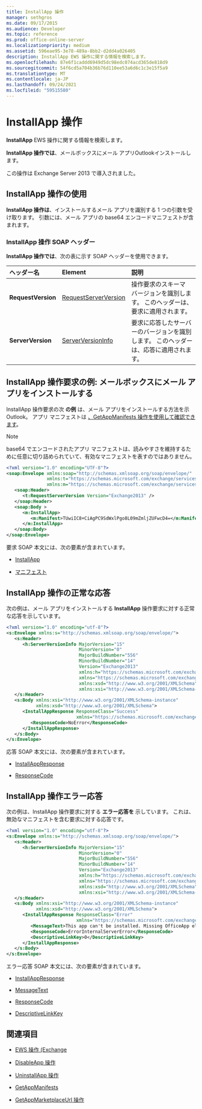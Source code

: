 ```yaml
---
title: InstallApp 操作
manager: sethgros
ms.date: 09/17/2015
ms.audience: Developer
ms.topic: reference
ms.prod: office-online-server
ms.localizationpriority: medium
ms.assetid: 596eae95-3e78-489a-8bb2-d2dd4a026405
description: InstallApp EWS 操作に関する情報を検索します。
ms.openlocfilehash: 87e6f1caddd6949d5dc98edc074acd365de818d9
ms.sourcegitcommit: 54f6cd5a704b36b76d110ee53a6d6c1c3e15f5a9
ms.translationtype: MT
ms.contentlocale: ja-JP
ms.lasthandoff: 09/24/2021
ms.locfileid: "59515580"
---
```

# <a name="installapp-operation"></a>InstallApp 操作

**InstallApp** EWS 操作に関する情報を検索します。 
  
**InstallApp 操作では**、メールボックスにメール アプリOutlookインストールします。 
  
この操作は Exchange Server 2013 で導入されました。
  
## <a name="using-the-installapp-operation"></a>InstallApp 操作の使用

**InstallApp 操作は**、インストールするメール アプリを識別する 1 つの引数を受け取ります。 引数には、メール アプリの base64 エンコードマニフェストが含まれます。 
  
### <a name="installapp-operation-soap-headers"></a>InstallApp 操作 SOAP ヘッダー

**InstallApp 操作では**、次の表に示す SOAP ヘッダーを使用できます。 
  
|**ヘッダー名**|**Element**|**説明**|
|:-----|:-----|:-----|
|**RequestVersion** <br/> |[RequestServerVersion](requestserverversion.md) <br/> |操作要求のスキーマ バージョンを識別します。 このヘッダーは、要求に適用されます。  <br/> |
|**ServerVersion** <br/> |[ServerVersionInfo](serverversioninfo.md) <br/> |要求に応答したサーバーのバージョンを識別します。 このヘッダーは、応答に適用されます。  <br/> |
   
## <a name="installapp-operation-request-example-install-a-mail-app-in-a-mailbox"></a>InstallApp 操作要求の例: メールボックスにメール アプリをインストールする

InstallApp 操作要求の次 **の例** は、メール アプリをインストールする方法を示Outlook。 アプリ マニフェストは [、GetAppManifests 操作を使用して確認できます](getappmanifests-operation.md)。
  
> [!NOTE]
> base64 でエンコードされたアプリ マニフェストは、読みやすさを維持するために任意に切り詰められていて、有効なマニフェストを表すのではありません。 
  
```XML
<?xml version="1.0" encoding="UTF-8"?>
<soap:Envelope xmlns:soap="http://schemas.xmlsoap.org/soap/envelope/"
               xmlns:t="https://schemas.microsoft.com/exchange/services/2006/types"
               xmlns:m="https://schemas.microsoft.com/exchange/services/2006/messages">
   <soap:Header>
      <t:RequestServerVersion Version="Exchange2013" />
   </soap:Header>
   <soap:Body >
      <m:InstallApp>
         <m:Manifest>TUwiIC8+CiAgPC9SdWxlPgo8L09mZmljZUFwcD4=</m:Manifest>
      </m:InstallApp>
   </soap:Body>
</soap:Envelope>

```

要求 SOAP 本文には、次の要素が含まれています。
  
- [InstallApp](installapp.md)
    
- [マニフェスト](manifest.md)
    
## <a name="successful-installapp-operation-response"></a>InstallApp 操作の正常な応答

次の例は、メール アプリをインストールする **InstallApp** 操作要求に対する正常な応答を示しています。 
  
```XML
<?xml version="1.0" encoding="utf-8"?>
<s:Envelope xmlns:s="http://schemas.xmlsoap.org/soap/envelope/">
   <s:Header>
      <h:ServerVersionInfo MajorVersion="15" 
                           MinorVersion="0" 
                           MajorBuildNumber="556" 
                           MinorBuildNumber="14" 
                           Version="Exchange2013" 
                           xmlns:h="https://schemas.microsoft.com/exchange/services/2006/types" 
                           xmlns="https://schemas.microsoft.com/exchange/services/2006/types" 
                           xmlns:xsd="http://www.w3.org/2001/XMLSchema" 
                           xmlns:xsi="http://www.w3.org/2001/XMLSchema-instance"/>
   </s:Header>
   <s:Body xmlns:xsi="http://www.w3.org/2001/XMLSchema-instance" 
           xmlns:xsd="http://www.w3.org/2001/XMLSchema">
      <InstallAppResponse ResponseClass="Success" 
                          xmlns="https://schemas.microsoft.com/exchange/services/2006/messages">
         <ResponseCode>NoError</ResponseCode>
      </InstallAppResponse>
   </s:Body>
</s:Envelope>
```

応答 SOAP 本文には、次の要素が含まれています。
  
- [InstallAppResponse](installappresponse.md)
    
- [ResponseCode](responsecode.md)
    
## <a name="installapp-operation-error-response"></a>InstallApp 操作エラー応答

次の例は、InstallApp 操作要求に対する **エラー応答を** 示しています。 これは、無効なマニフェストを含む要求に対する応答です。 
  
```XML
<?xml version="1.0" encoding="utf-8"?>
<s:Envelope xmlns:s="http://schemas.xmlsoap.org/soap/envelope/">
   <s:Header>
      <h:ServerVersionInfo MajorVersion="15" 
                           MinorVersion="0" 
                           MajorBuildNumber="556" 
                           MinorBuildNumber="14" 
                           Version="Exchange2013" 
                           xmlns:h="https://schemas.microsoft.com/exchange/services/2006/types" 
                           xmlns="https://schemas.microsoft.com/exchange/services/2006/types" 
                           xmlns:xsd="http://www.w3.org/2001/XMLSchema" 
                           xmlns:xsi="http://www.w3.org/2001/XMLSchema-instance"/>
   </s:Header>
   <s:Body xmlns:xsi="http://www.w3.org/2001/XMLSchema-instance" 
           xmlns:xsd="http://www.w3.org/2001/XMLSchema">
      <InstallAppResponse ResponseClass="Error" 
                          xmlns="https://schemas.microsoft.com/exchange/services/2006/messages">
         <MessageText>This app can't be installed. Missing OfficeApp element.</MessageText>
         <ResponseCode>ErrorInternalServerError</ResponseCode>
         <DescriptiveLinkKey>0</DescriptiveLinkKey>
      </InstallAppResponse>
   </s:Body>
</s:Envelope>

```

エラー応答 SOAP 本文には、次の要素が含まれています。
  
- [InstallAppResponse](installappresponse.md)
    
- [MessageText](messagetext.md)
    
- [ResponseCode](responsecode.md)
    
- [DescriptiveLinkKey](descriptivelinkkey.md)
    
## <a name="see-also"></a>関連項目

- [EWS 操作 (Exchange](ews-operations-in-exchange.md)
    
- [DisableApp 操作](disableapp-operation.md)
    
- [UninstallApp 操作](uninstallapp-operation.md)
    
- [GetAppManifests](getappmanifests.md)
    
- [GetAppMarketplaceUrl 操作](getappmarketplaceurl-operation.md)
    

